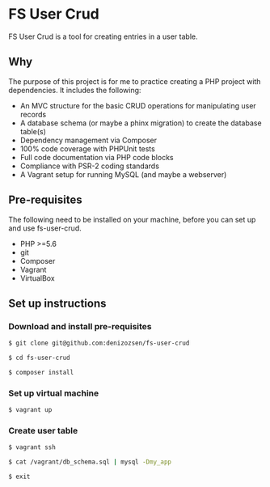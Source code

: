 # FS User Crud

FS User Crud is a tool for creating entries in a user table.

## Why

The purpose of this project is for me to practice creating a PHP project with dependencies. It includes the following:

* An MVC structure for the basic CRUD operations for manipulating user records
* A database schema (or maybe a phinx migration) to create the database table(s)
* Dependency management via Composer
* 100% code coverage with PHPUnit tests
* Full code documentation via PHP code blocks
* Compliance with PSR-2 coding standards
* A Vagrant setup for running MySQL (and maybe a webserver)

## Pre-requisites

The following need to be installed on your machine, before you can set up and use fs-user-crud.

* PHP >=5.6
* git
* Composer
* Vagrant
* VirtualBox

## Set up instructions

### Download and install pre-requisites
```bash
$ git clone git@github.com:denizozsen/fs-user-crud

$ cd fs-user-crud

$ composer install
```

### Set up virtual machine
```bash
$ vagrant up
```

### Create user table
```bash
$ vagrant ssh

$ cat /vagrant/db_schema.sql | mysql -Dmy_app

$ exit
```
